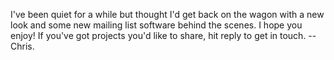 I've been quiet for a while but thought I'd get back on the wagon with a new look and some new mailing list software behind the scenes. I hope you enjoy! If you've got projects you'd like to share, hit reply to get in touch. -- Chris.
